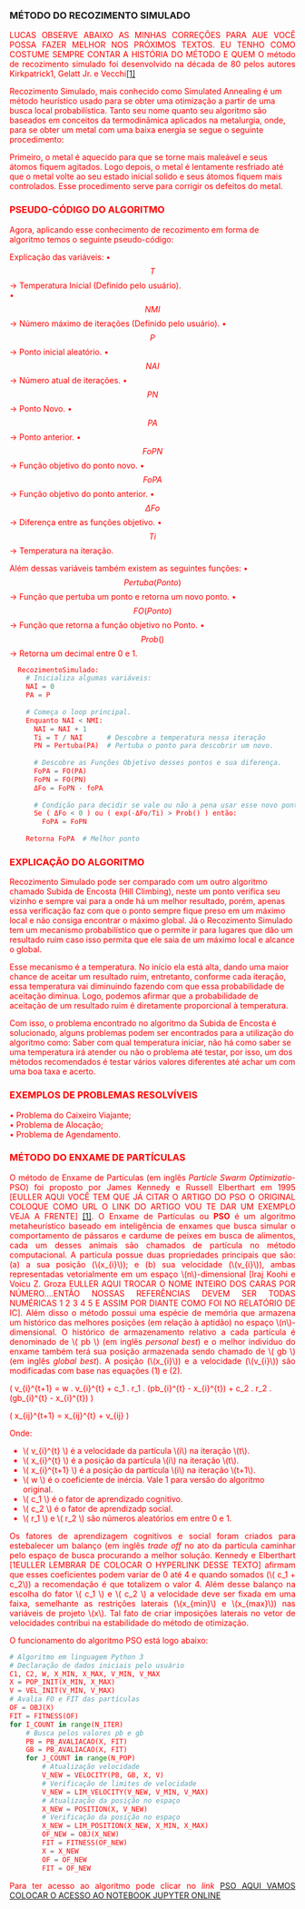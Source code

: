
<script src="https://polyfill.io/v3/polyfill.min.js?features=es6"></script> 
<script id="MathJax-script" async src="https://cdn.jsdelivr.net/npm/mathjax@3/es5/tex-mml-chtml.js"></script>

### MÉTODO DO RECOZIMENTO SIMULADO
<p align="justify">
<font color="red">LUCAS OBSERVE ABAIXO AS MINHAS CORREÇÕES PARA AUE VOCÊ POSSA FAZER MELHOR NOS PRÓXIMOS TEXTOS. EU TENHO COMO COSTUME SEMPRE CONTAR A HISTÓRIA DO MÉTODO E QUEM O método de recozimento simulado foi desenvolvido na década de 80 pelos autores Kirkpatrick1, Gelatt Jr. e Vecchi<a href="https://science.sciencemag.org/content/220/4598/671">[1]</a>

</p>

Recozimento Simulado, mais conhecido como Simulated Annealing é um método heurístico usado para se obter uma otimização a partir de uma busca local probabilística. Tanto seu nome quanto seu algoritmo são baseados em conceitos da termodinâmica aplicados na metalurgia, onde, para se obter um metal com uma baixa energia se segue o seguinte procedimento:

Primeiro, o metal é aquecido para que se torne mais maleável e seus átomos fiquem agitados. Logo depois, o metal é lentamente resfriado até que o metal volte ao seu estado inicial solido e seus átomos fiquem mais controlados. Esse procedimento serve para corrigir os defeitos do metal.

### PSEUDO-CÓDIGO DO ALGORITMO
Agora, aplicando esse conhecimento de recozimento em forma de algoritmo temos o seguinte pseudo-código:
 
Explicação das variáveis:
  •	$$ T $$ → Temperatura Inicial (Definido pelo usuário).    
  •	$$ NMI $$ → Número máximo de iterações (Definido pelo usuário).
  •	$$ P $$ → Ponto inicial aleatório.
  •	$$ NAI $$ → Número atual de iterações.
  •	$$ PN $$ → Ponto Novo.
  •	$$ PA $$ → Ponto anterior.
  •	$$ FoPN $$ → Função objetivo do ponto novo.
  •	$$ FoPA $$ → Função objetivo do ponto anterior.
  •	$$ ΔFo $$ → Diferença entre as funções objetivo.
  •	$$ Ti $$ → Temperatura na iteração.

Além dessas variáveis também existem as seguintes funções:
  •	$$ Pertuba(Ponto) $$ → Função que pertuba um ponto e retorna um novo ponto.
  •	$$ FO(Ponto) $$ → Função que retorna a função objetivo no Ponto.
  •	$$ Prob() $$ → Retorna um decimal entre 0 e 1.

``` python
  RecozimentoSimulado:
    # Inicializa algumas variáveis:
    NAI = 0
    PA = P
    
    # Começa o loop principal.
    Enquanto NAI < NMI:
      NAI = NAI + 1
      Ti = T / NAI      # Descobre a temperatura nessa iteração
      PN = Pertuba(PA)  # Pertuba o ponto para descobrir um novo.
      
      # Descobre as Funções Objetivo desses pontos e sua diferença.
      FoPA = FO(PA)
      FoPN = FO(PN)
      ΔFo = FoPN - foPA
      
      # Condição para decidir se vale ou não a pena usar esse novo ponto
      Se ( ΔFo < 0 ) ou ( exp(-ΔFo/Ti) > Prob() ) então:
        FoPA = FoPN
        
    Retorna FoPA  # Melhor ponto 
```
### EXPLICAÇÃO DO ALGORITMO
Recozimento Simulado pode ser comparado com um outro algoritmo chamado Subida de Encosta (Hill Climbing), neste um ponto verifica seu vizinho e sempre vai para a onde há um melhor resultado, porém, apenas essa verificação faz com que o ponto sempre fique preso em um máximo local e não consiga encontrar o máximo global. Já o Recozimento Simulado tem um mecanismo probabilístico que o permite ir para lugares que dão um resultado ruim caso isso permita que ele saia de um máximo local e alcance o global.

Esse mecanismo é a temperatura. No início ela está alta, dando uma maior chance de aceitar um resultado ruim, entretanto, conforme cada iteração, essa temperatura vai diminuindo fazendo com que essa probabilidade de aceitação diminua. Logo, podemos afirmar que a probabilidade de aceitação de um resultado ruim é diretamente proporcional à temperatura.

Com isso, o problema encontrado no algoritmo da Subida de Encosta é solucionado, alguns problemas podem ser encontrados para a utilização do algoritmo como: Saber com qual temperatura iniciar, não há como saber se uma temperatura irá atender ou não o problema até testar, por isso, um dos métodos recomendados é testar vários valores diferentes até achar um com uma boa taxa e acerto.

### EXEMPLOS DE PROBLEMAS RESOLVÍVEIS
  •	Problema do Caixeiro Viajante;  
  •	Problema de Alocação;  
  •	Problema de Agendamento.
  
### MÉTODO DO ENXAME DE PARTÍCULAS

<p align="justify">
O método de Enxame de Partículas (em inglês <i>Particle Swarm Optimizatio</i>-PSO) foi proposto por James Kennedy e Russell Elberthart em 1995 [<font color="red">EULLER AQUI VOCÊ TEM QUE JÁ CITAR O ARTIGO DO PSO O ORIGINAL COLOQUE COMO URL O LINK DO ARTIGO VOU TE DAR UM EXEMPLO VEJA A FRENTE</font>] <a href="https://arxiv.org/ftp/arxiv/papers/1804/1804.05319.pdf">[1]</a>. O Enxame de Partículas ou <b>PSO</b> é um algoritmo metaheurístico baseado em inteligência de enxames que busca simular o comportamento de pássaros e cardume de peixes em busca de alimentos, cada um desses animais são chamados de partícula no método computacional. A particula possue duas propriedades principais que são: (a) a sua posição (\(x_{i}\)); e (b) sua velocidade (\(v_{i}\)), ambas representadas vetorialmente em um espaço \(n\)-dimensional [Iraj Koohi e Voicu Z. Groza <font color="red">EULLER AQUI TROCAR O NOME INTEIRO DOS CARAS POR NÚMERO....ENTÃO NOSSAS REFERÊNCIAS DEVEM SER TODAS NUMÉRICAS 1 2 3 4 5 E ASSIM POR DIANTE COMO FOI NO RELATÓRIO DE IC</font>]. Além disso o método possui uma espécie de memória que armazena um histórico das melhores posições (em relação à aptidão) no espaço \(n\)-dimensional. O histórico de armazenamento relativo a cada partícula é denominado de \( pb \) (em inglês <i>personal best</i>) e o melhor individuo do enxame também terá sua posição armazenada sendo chamado de \( gb \) (em inglês <i>global best</i>). A posição (\(x_{i}\)) e a velocidade (\(v_{i}\)) são modificadas com base nas equações (1) e (2).
</p>

<p align="justify">

\( v_{i}^{t+1} = w . v_{i}^{t} + c_1 . r_1 . (pb_{i}^{t} - x_{i}^{t}) + c_2 . r_2 . (gb_{i}^{t} - x_{i}^{t}) \) <br>  

\( x_{ij}^{t+1} = x_{ij}^{t} + v_{ij} \) <br>

Onde:<br>
</p>

<ul>
<li>\( v_{i}^{t} \) é a velocidade da partícula \(i\) na iteração \(t\).</li>
<li>\( x_{i}^{t} \) é a posição da partícula \(i\) na iteração \(t\).</li>
<li>\( x_{i}^{t+1} \) é a posição da partícula \(i\) na iteração \(t+1\).</li>
<li>\( w \) é o coeficiente de inércia. Vale 1 para versão do algoritmo original.</li>
<li>\( c_1 \) é o fator de aprendizado cognitivo.</li>
<li>\( c_2 \) é o fator de aprendizadp social.</li>
<li>\( r_1 \) e \( r_2 \) são números aleatórios em entre 0 e 1.</li>
</ul>

<p align="justify">
Os fatores de aprendizagem cognitivos e social foram criados para estebalecer um balanço (em inglês <i>trade off</i> no ato da partícula caminhar pelo espaço de busca procurando a melhor solução. Kennedy e Elberthart [1<font color="red">EULLER LEMBRAR DE COLOCAR O HYPERLINK DESSE TEXTO</font>] afirmam que esses coeficientes podem variar de 0 até 4 e quando somados (\( c_1 + c_2\)) a recomendação é que totalizem o valor 4. Além desse balanço na escolha do fator \( c_1 \) e \( c_2 \) a velocidade deve ser fixada em uma faixa, semelhante as restrições laterais (\(x_{min}\) e \(x_{max}\)) nas variáveis de projeto \(x\). Tal fato de criar imposições laterais no vetor de velocidades contribui na estabilidade do método de otimização.<br>

O funcionamento do algoritmo PSO está logo abaixo:
</p>

```python
# Algoritmo em linguagem Python 3
# Declaração de dados iniciais pelo usuário
C1, C2, W, X_MIN, X_MAX, V_MIN, V_MAX
X = POP_INIT(X_MIN, X_MAX)
V = VEL_INIT(V_MIN, V_MAX)
# Avalia FO e FIT das partículas
OF = OBJ(X)
FIT = FITNESS(OF)
for I_COUNT in range(N_ITER)
    # Busca pelos valores pb e gb
    PB = PB_AVALIACAO(X, FIT)
    GB = PB_AVALIACAO(X, FIT)
    for J_COUNT in range(N_POP)
        # Atualização velocidade
        V_NEW = VELOCITY(PB, GB, X, V) 
        # Verificação de limites de velocidade
        V_NEW = LIM_VELOCITY(V_NEW, V_MIN, V_MAX)
        # Atualização da posição no espaço
        X_NEW = POSITION(X, V_NEW)
        # Verificação da posição no espaço
        X_NEW = LIM_POSITION(X_NEW, X_MIN, X_MAX)
        OF_NEW = OBJ(X_NEW)
        FIT = FITNESS(OF_NEW)
        X = X_NEW
        OF = OF_NEW
        FIT = OF_NEW
```
<p align="justify">
  Para ter acesso ao algoritmo pode clicar no <i>link</i> <a href="https://arxiv.org/ftp/arxiv/papers/1804/1804.05319.pdf">PSO AQUI VAMOS COLOCAR O ACESSO AO NOTEBOOK JUPYTER ONLINE</a>
</p>
